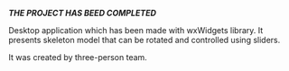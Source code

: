 ***THE PROJECT HAS BEED COMPLETED***

Desktop application which has been made with wxWidgets library. It presents skeleton model that can be rotated and controlled using sliders.

It was created by three-person team.
